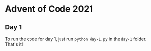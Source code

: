 # Advent of Code 2021

## Day 1

To run the code for day 1, just run `python day-1.py` in the `day-1` folder. That's it!
